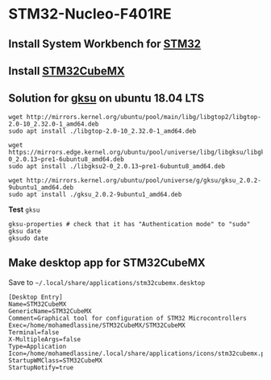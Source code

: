 # STM32-Nucleo-F401RE
## Install System Workbench for [STM32](https://www.youtube.com/watch?v=kOvkFgpfI8Q)
## Install [STM32CubeMX](https://www.youtube.com/watch?v=FGneBNKR93k)
## Solution for [gksu](https://askubuntu.com/questions/1030054/how-to-install-an-application-that-requires-gksu-package-on-ubuntu-18-04) on ubuntu 18.04 LTS
```shell
wget http://mirrors.kernel.org/ubuntu/pool/main/libg/libgtop2/libgtop-2.0-10_2.32.0-1_amd64.deb
sudo apt install ./libgtop-2.0-10_2.32.0-1_amd64.deb

wget https://mirrors.edge.kernel.org/ubuntu/pool/universe/libg/libgksu/libgksu2-0_2.0.13~pre1-6ubuntu8_amd64.deb
sudo apt install ./libgksu2-0_2.0.13~pre1-6ubuntu8_amd64.deb

wget http://mirrors.kernel.org/ubuntu/pool/universe/g/gksu/gksu_2.0.2-9ubuntu1_amd64.deb
sudo apt install ./gksu_2.0.2-9ubuntu1_amd64.deb
```  
**Test** `gksu`

```shell
gksu-properties # check that it has "Authentication mode" to "sudo"
gksu date
gksudo date
```  
## Make desktop app for STM32CubeMX
Save to ```~/.local/share/applications/stm32cubemx.desktop```  
```shell
[Desktop Entry]
Name=STM32CubeMX
GenericName=STM32CubeMX
Comment=Graphical tool for configuration of STM32 Microcontrollers
Exec=/home/mohamedlassine/STM32CubeMX/STM32CubeMX
Terminal=false
X-MultipleArgs=false
Type=Application
Icon=/home/mohamedlassine/.local/share/applications/icons/stm32cubemx.png
StartupWMClass=STM32CubeMX
StartupNotify=true
```  
